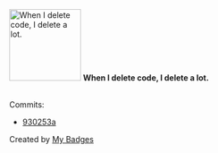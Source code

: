 <img src="https://my-badges.github.io/my-badges/mass-delete-commit-10k.png" alt="When I delete code, I delete a lot." title="When I delete code, I delete a lot." width="128">
<strong>When I delete code, I delete a lot.</strong>
<br><br>

Commits:

- <a href="https://github.com/hi-ammad/f_slaybids_react/commit/930253a5aa38120f759dda9e56e504304407fbae">930253a</a>


Created by <a href="https://github.com/my-badges/my-badges">My Badges</a>